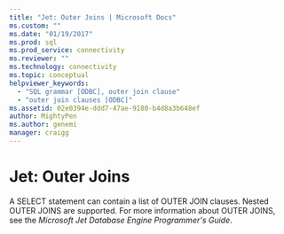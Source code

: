 ```yaml
---
title: "Jet: Outer Joins | Microsoft Docs"
ms.custom: ""
ms.date: "01/19/2017"
ms.prod: sql
ms.prod_service: connectivity
ms.reviewer: ""
ms.technology: connectivity
ms.topic: conceptual
helpviewer_keywords: 
  - "SQL grammar [ODBC], outer join clause"
  - "outer join clauses [ODBC]"
ms.assetid: 02e0394e-ddd7-47ae-9180-b4d8a3b648ef
author: MightyPen
ms.author: genemi
manager: craigg
---
```

# Jet: Outer Joins
A SELECT statement can contain a list of OUTER JOIN clauses. Nested OUTER JOINS are supported. For more information about OUTER JOINS, see the *Microsoft Jet Database Engine Programmer's Guide*.
